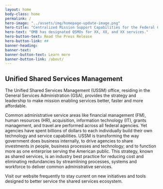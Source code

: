```yaml
---
layout: home
body-class: home
permalink: /
hero-image: "../assets/img/homepage-update-image.png"
hero-title: "Centralized Mission Support Capabilities for the Federal Government"
hero-text: "OMB has designated QSMOs for XX, XX, and XX services."
hero-button-text: Read the Press Release
hero-button-link: ##
banner-heading:
banner-text:
banner-button-text: Learn more
banner-button-link: /about/
---
```

## Unified Shared Services Management
The Unified Shared Services Management (USSM) office, residing in the General Services Administration (GSA), provides the strategy and leadership to make mission enabling services better, faster and more affordable.

Common administrative service areas like financial management (FM), human resources (HR), acquisition, information technology (IT), grants management, and travel are performed across all federal agencies. Yet agencies have spent billions of dollars to each individually build their own technology and service capabilities. USSM is transforming the way government does business internally, to drive agencies to share investments in people, business processes and technology; and to function more as one enterprise serving the American public. This strategy, known as shared services, is an industry best practice for reducing cost and eliminating redundancies by streamlining processes, systems and workforce to deliver common administrative services.

Visit our website frequently to stay current on new initiatives and tools designed to better service the shared services ecosystem.
